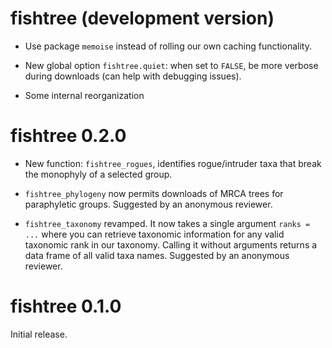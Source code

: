 # fishtree (development version)

* Use package `memoise` instead of rolling our own caching functionality.

* New global option `fishtree.quiet`: when set to `FALSE`, be more verbose
  during downloads (can help with debugging issues).

* Some internal reorganization

# fishtree 0.2.0

* New function: `fishtree_rogues`, identifies rogue/intruder taxa that break
  the monophyly of a selected group.

* `fishtree_phylogeny` now permits downloads of MRCA trees for paraphyletic
  groups. Suggested by an anonymous reviewer.

* `fishtree_taxonomy` revamped. It now takes a single argument `ranks = ...`
  where you can retrieve taxonomic information for any valid taxonomic rank
  in our taxonomy. Calling it without arguments returns a data frame of all
  valid taxa names. Suggested by an anonymous reviewer.

# fishtree 0.1.0

Initial release.
